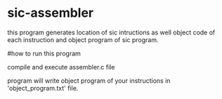 # sic-assembler
this program generates location of sic intructions as well object code of each instruction
and object program of sic program.

#how to run this program

compile and execute assembler.c file


program will write object program of your instructions in 'object_program.txt' file.

